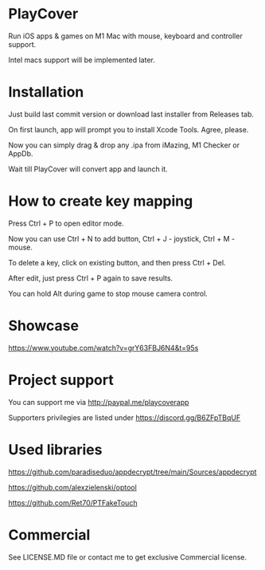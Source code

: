 # PlayCover
Run iOS apps & games on M1 Mac with mouse, keyboard and controller support.

Intel macs support will be implemented later.

# Installation

Just build last commit version or download last installer from Releases tab.

On first launch, app will prompt you to install Xcode Tools. Agree, please.

Now you can simply drag & drop any .ipa from iMazing, M1 Checker or AppDb.

Wait till PlayCover will convert app and launch it.

# How to create key mapping

Press Ctrl + P to open editor mode.

Now you can use Ctrl + N to add button, Ctrl + J - joystick, Ctrl + M - mouse.

To delete a key, click on existing button, and then press Ctrl + Del.

After edit, just press Ctrl + P again to save results.

You can hold Alt during game to stop mouse camera control.

# Showcase

https://www.youtube.com/watch?v=grY63FBJ6N4&t=95s

# Project support

You can support me via http://paypal.me/playcoverapp

Supporters privilegies are listed under https://discord.gg/B6ZFpTBqUF

# Used libraries

https://github.com/paradiseduo/appdecrypt/tree/main/Sources/appdecrypt

https://github.com/alexzielenski/optool

https://github.com/Ret70/PTFakeTouch

# Commercial

See LICENSE.MD file or contact me to get exclusive Commercial license.


